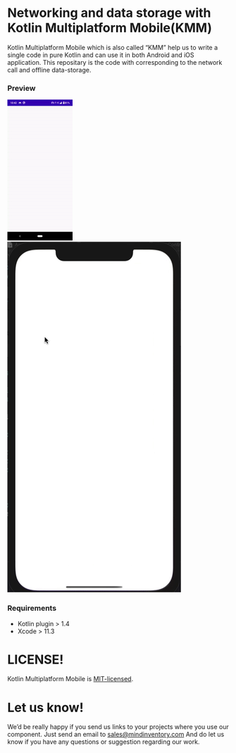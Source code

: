 # Networking and data storage with Kotlin Multiplatform Mobile(KMM)

Kotlin Multiplatform Mobile which is also called “KMM” help us to write a single code in pure Kotlin and can use it in both Android and iOS application.
This repositary is the code with corresponding to the network call and offline data-storage.

### Preview
![image](/media/kotlin-multiplaform-mobile.gif)
![image](/media/kotlin-multiplaform-mobile-iOS.gif)

### Requirements

* Kotlin plugin >  1.4
* Xcode > 11.3

# LICENSE!

Kotlin Multiplatform Mobile is [MIT-licensed](/LICENSE).

# Let us know!
We’d be really happy if you send us links to your projects where you use our component. Just send an email to sales@mindinventory.com And do let us know if you have any questions or suggestion regarding our work.